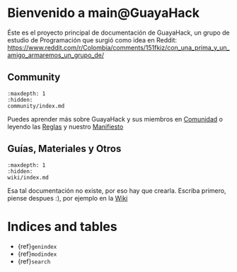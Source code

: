 
# Bienvenido a main@GuayaHack

Éste es el proyecto principal de documentación de GuayaHack, un grupo de estudio de Programación que surgió como idea en Reddit: https://www.reddit.com/r/Colombia/comments/151fkiz/con_una_prima_y_un_amigo_armaremos_un_grupo_de/

## Community

```{toctree}
:maxdepth: 1
:hidden:
community/index.md
```
Puedes aprender más sobre GuayaHack y sus miembros en [Comunidad](community/index.md) o leyendo las [Reglas](community/rules.md) y nuestro [Manifiesto](community/manifest.md)

## Guías, Materiales y Otros

```{toctree}
:maxdepth: 1
:hidden:
wiki/index.md
```
Esa tal documentación no existe, por eso hay que crearla. Escriba primero, piense despues :), por ejemplo en la [Wiki](wiki/index.md)



# Indices and tables

* {ref}`genindex`
* {ref}`modindex`
* {ref}`search`
